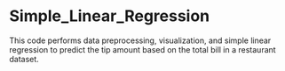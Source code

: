 # Simple_Linear_Regression
This code performs data preprocessing, visualization, and simple linear regression to predict the tip amount based on the total bill in a restaurant dataset.
